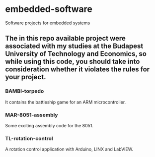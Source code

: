 # embedded-software
Software projects for embedded systems

## The in this repo available project were associated with my studies at the Budapest University of Technology and Economics, so while using this code, you should take into consideration whether it violates the rules for your project.

### BAMBI-torpedo
It contains the battleship game for an ARM microcontroller.

### MAR-8051-assembly
Some exciting assembly code for the 8051.

### TL-rotation-control
A rotation control application with Arduino, LINX and LabVIEW.
